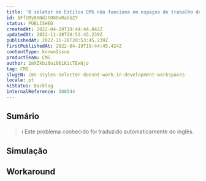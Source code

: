```yaml
---
title: 'O seletor de Estilos CMS não funciona em espaços de trabalho de desenvolvimento'
id: 5FfCMy8XNdJhO8OvRatbZY
status: PUBLISHED
createdAt: 2022-04-19T19:44:44.842Z
updatedAt: 2022-11-28T20:53:45.239Z
publishedAt: 2022-11-28T20:53:45.239Z
firstPublishedAt: 2022-04-19T19:44:45.424Z
contentType: knownIssue
productTeam: CMS
author: 2mXZkbi0oi061KicTExNjo
tag: CMS
slugEN: cms-styles-selector-doesnt-work-in-development-workspaces
locale: pt
kiStatus: Backlog
internalReference: 388544
---
```


## Sumário

>ℹ️ Este problema conhecido foi traduzido automaticamente do inglês.



## Simulação



## Workaround



